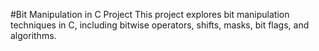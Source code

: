 #Bit Manipulation in C Project
This project explores bit manipulation techniques in C, including bitwise operators, shifts, masks, bit flags, and algorithms.
